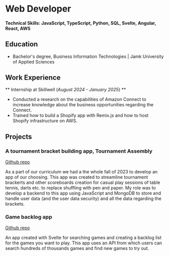 # Web Developer

#### Technical Skills: JavaScript, TypeScript, Python, SQL, Svelte, Angular, React, AWS

## Education
- Bachelor's degree, Business Information Technologies | Jamk University of Applied Sciences 

## Work Experience
** Internship at Skillwell (_August 2024 - January 2025_) **
- Conducted a research on the capabilities of Amazon Connect to increase knowledge about the business opportunities regarding the Connect.
- Trained how to build a Shopify app with Remix.js and how to host Shopify infrastructure on AWS.

## Projects
### A tournament bracket building app, Tournament Assembly
[Github repo](link)

As a part of our curriculum we had a the whole fall of 2023 to develop an app of our choosing. This app was created to streamline tournament brackerts and other scoreboards creation for casual play sessions of table tennis, darts etc. to replace shuffling with pen and paper. My role was to develop a backend to this app using JavaScript and MongoDB to store and handle user data (and the user data security) and all the data regarding the brackets.

### Game backlog app
[Github repo](link)

An app created with Svelte for searching games and creating a backlog list for the games you want to play. This app uses an API from which users can search hundreds of thousands games and find new games to try out.

